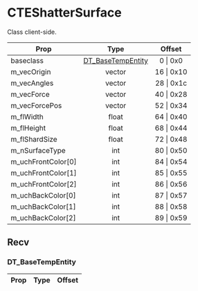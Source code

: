 # CTEShatterSurface
Class client-side.

|Prop|Type|Offset|
|---|:-:|:-:|
|baseclass|[DT_BaseTempEntity](#DT_BaseTempEntity)|0 \| 0x0|
|m_vecOrigin|vector|16 \| 0x10|
|m_vecAngles|vector|28 \| 0x1c|
|m_vecForce|vector|40 \| 0x28|
|m_vecForcePos|vector|52 \| 0x34|
|m_flWidth|float|64 \| 0x40|
|m_flHeight|float|68 \| 0x44|
|m_flShardSize|float|72 \| 0x48|
|m_nSurfaceType|int|80 \| 0x50|
|m_uchFrontColor[0]|int|84 \| 0x54|
|m_uchFrontColor[1]|int|85 \| 0x55|
|m_uchFrontColor[2]|int|86 \| 0x56|
|m_uchBackColor[0]|int|87 \| 0x57|
|m_uchBackColor[1]|int|88 \| 0x58|
|m_uchBackColor[2]|int|89 \| 0x59|

## Recv

### DT_BaseTempEntity

|Prop|Type|Offset|
|---|:-:|:-:|

